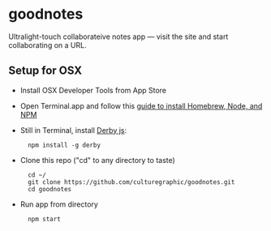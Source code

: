 # goodnotes

Ultralight-touch collaborateive notes app — visit the site and start collaborating on a URL.


## Setup for OSX

- Install OSX Developer Tools from App Store

- Open Terminal.app and follow this [guide to install Homebrew, Node, and NPM](https://github.com/joyent/node/wiki/Installing-Node.js-via-package-manager)

- Still in Terminal, install [Derby js](http://derbyjs.com/#getting_started):

        npm install -g derby

- Clone this repo ("cd" to any directory to taste)

        cd ~/
        git clone https://github.com/culturegraphic/goodnotes.git
        cd goodnotes

- Run app from directory

        npm start
